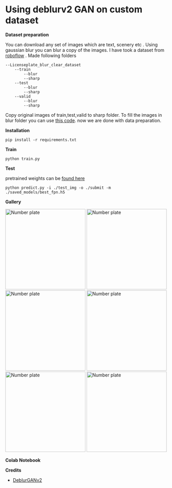 # Using deblurv2 GAN on custom dataset

**Dataset preparation**

You can download any set of images which are text, scenery etc . Using gaussian blur you can blur a copy of the images.
I have took  a dataset from [roboflow](https://universe.roboflow.com/yashwanthworkspace/numbers-identification) .
Made following folders 
```
--Licenseplate_blur_clear_dataset
    --train
        --blur
        --sharp
    --test
        --blur
        --sharp
    --valid
        --blur
        --sharp
```
Copy original images of train,test,valid to sharp folder. To fill the images in blur folder you can use [this code](./util/blur_image.py). now we are done with data preparation.

**Installation**

```pip install -r requirements.txt```

**Train**

```python train.py```

**Test**

pretrained weights can be [found here](https://drive.google.com/file/d/1M0zk2udF6GfGgMI84xCcGrUmnyZGsg1T/view?usp=sharing)

```python predict.py -i ./test_img -o ./submit -m ./saved_models/best_fpn.h5``` 

**Gallery**

</div>
<img src="./assets/13.jpg" alt="Number plate" width="250" height="250">
<img src="./assets/13_deblur.jpg" alt="Number plate" width="250" height="250">
<div>

</div>
<img src="./assets/100.jpg" alt="Number plate" width="250" height="250">
<img src="./assets/100_deblur.jpg" alt="Number plate" width="250" height="250">
<div>

</div>
<img src="./assets/107.jpg" alt="Number plate" width="250" height="250">
<img src="./assets/107_deblur.jpg" alt="Number plate" width="250" height="250">
<div>


**Colab Notebook**


**Credits**

- [DeblurGANv2](https://github.com/VITA-Group/DeblurGANv2)